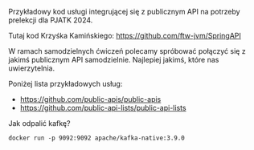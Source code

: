 Przykładowy kod usługi integrującej się z publicznym API na potrzeby prelekcji dla PJATK 2024.

Tutaj kod Krzyśka Kamińskiego:
https://github.com/ftw-jvm/SpringAPI

W ramach samodzielnych ćwiczeń polecamy spróbować połączyć się z jakimś publicznym API samodzielnie. Najlepiej jakimś, które nas uwierzytelnia. 

Poniżej lista przykładowych usług: 
* https://github.com/public-apis/public-apis
* https://github.com/public-api-lists/public-api-lists


Jak odpalić kafkę?
```
docker run -p 9092:9092 apache/kafka-native:3.9.0
```